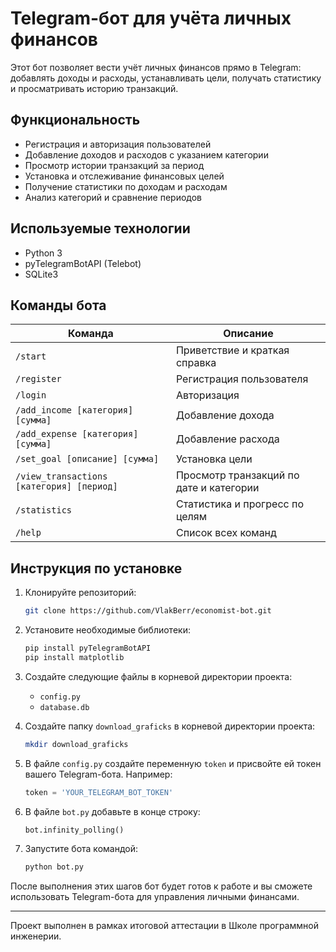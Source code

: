 # Telegram-бот для учёта личных финансов

Этот бот позволяет вести учёт личных финансов прямо в Telegram: добавлять доходы и расходы, устанавливать цели, получать статистику и просматривать историю транзакций.


## Функциональность

- Регистрация и авторизация пользователей  
- Добавление доходов и расходов с указанием категории  
- Просмотр истории транзакций за период  
- Установка и отслеживание финансовых целей  
- Получение статистики по доходам и расходам  
- Анализ категорий и сравнение периодов  


## Используемые технологии

- Python 3  
- pyTelegramBotAPI (Telebot) 
- SQLite3  


## Команды бота

| Команда | Описание |
|--------|----------|
| `/start` | Приветствие и краткая справка |
| `/register` | Регистрация пользователя |
| `/login` | Авторизация |
| `/add_income [категория] [сумма]` | Добавление дохода |
| `/add_expense [категория] [сумма]` | Добавление расхода |
| `/set_goal [описание] [сумма]` | Установка цели |
| `/view_transactions [категория] [период]` | Просмотр транзакций по дате и категории |
| `/statistics` | Статистика и прогресс по целям |
| `/help` | Список всех команд |


## Инструкция по установке

1. Клонируйте репозиторий:
    ```bash
    git clone https://github.com/VlakBerr/economist-bot.git
    ```

2. Установите необходимые библиотеки:
    ```bash
    pip install pyTelegramBotAPI
    pip install matplotlib
    ```

3. Создайте следующие файлы в корневой директории проекта:
    - `config.py`
    - `database.db`

4. Создайте папку `download_graficks` в корневой директории проекта:
    ```bash
    mkdir download_graficks
    ```

5. В файле `config.py` создайте переменную `token` и присвойте ей токен вашего Telegram-бота. Например:
    ```python
    token = 'YOUR_TELEGRAM_BOT_TOKEN'
    ```

6. В файле `bot.py` добавьте в конце строку:
    ```python
    bot.infinity_polling()
    ```

7. Запустите бота командой:
    ```bash
    python bot.py
    ```

После выполнения этих шагов бот будет готов к работе и вы сможете использовать Telegram-бота для управления личными финансами.


---

Проект выполнен в рамках итоговой аттестации в Школе программной инженерии.
